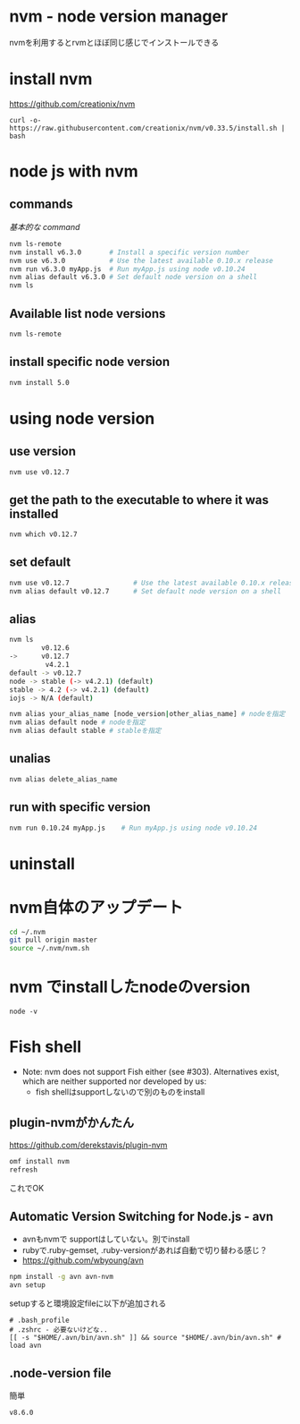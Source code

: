 nvm - node version manager
==========================

nvmを利用するとrvmとほぼ同じ感じでインストールできる


# install nvm

<https://github.com/creationix/nvm>

```
curl -o- https://raw.githubusercontent.com/creationix/nvm/v0.33.5/install.sh | bash
```


# node js with nvm

## commands

*基本的な command*

```sh
nvm ls-remote
nvm install v6.3.0       # Install a specific version number
nvm use v6.3.0           # Use the latest available 0.10.x release
nvm run v6.3.0 myApp.js  # Run myApp.js using node v0.10.24
nvm alias default v6.3.0 # Set default node version on a shell
nvm ls
```

## Available list node versions

```sh
nvm ls-remote
```

## install specific node version

```sh
nvm install 5.0
```

# using node version

## use version

```sh
nvm use v0.12.7
```

## get the path to the executable to where it was installed

```sh
nvm which v0.12.7
```

## set default

```sh
nvm use v0.12.7                # Use the latest available 0.10.x release
nvm alias default v0.12.7      # Set default node version on a shell
```

## alias


```sh
nvm ls
        v0.12.6
->      v0.12.7
         v4.2.1
default -> v0.12.7
node -> stable (-> v4.2.1) (default)
stable -> 4.2 (-> v4.2.1) (default)
iojs -> N/A (default)
```

```sh
nvm alias your_alias_name [node_version|other_alias_name] # nodeを指定
nvm alias default node # nodeを指定
nvm alias default stable # stableを指定
```

## unalias

```sh
nvm alias delete_alias_name
```

## run with specific version

```sh
nvm run 0.10.24 myApp.js    # Run myApp.js using node v0.10.24
```


# uninstall



# nvm自体のアップデート


```sh
cd ~/.nvm
git pull origin master
source ~/.nvm/nvm.sh
```

# nvm でinstallしたnodeのversion

`node -v`


# Fish shell

+ Note: nvm does not support Fish either (see #303). Alternatives exist, which are neither supported nor developed by us:
  + fish shellはsupportしないので別のものをinstall

## plugin-nvmがかんたん

<https://github.com/derekstavis/plugin-nvm>

```sh
omf install nvm
refresh
```
これでOK

## Automatic Version Switching for Node.js - avn

+ avnもnvmで supportはしていない。別でinstall
+ rubyで.ruby-gemset, .ruby-versionがあれば自動で切り替わる感じ？
+ <https://github.com/wbyoung/avn>

```sh
npm install -g avn avn-nvm
avn setup
```

setupすると環境設定fileに以下が追加される

```
# .bash_profile
# .zshrc - 必要ないけどな..
[[ -s "$HOME/.avn/bin/avn.sh" ]] && source "$HOME/.avn/bin/avn.sh" # load avn
```

## .node-version file

簡単

```
v8.6.0
```
